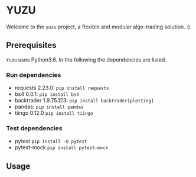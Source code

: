 # YUZU

Welcome to the `yuzu` project, a flexible and modular algo-trading solution. :)

## Prerequisites
`Yuzu` uses Python3.6. In the following the dependencies are listed.

### Run dependencies
- requests 2.23.0: `pip install requests`
- bs4 0.0.1: `pip install bs4`
- backtrader 1.9.75.123: `pip install backtrader[plotting]`
- pandas: `pip install pandas`
- tiingo 0.12.0 `pip install tiingo`

### Test dependencies
- pytest `pip install -U pytest`
- pytest-mock `pip install pytest-mock`
        

## Usage


